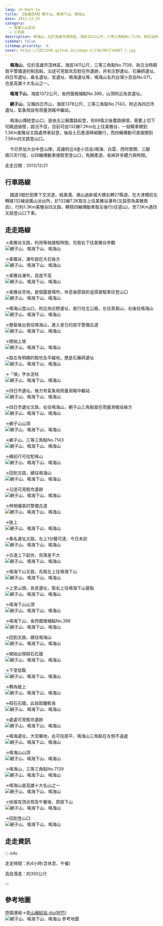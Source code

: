 ```yaml
---
lang: zh-Hant-tw
title: 【高雄茂林】網子山、鳴海下山、鳴海山
date: 2013-12-25
category: 
  - 高雄上山走走
  - 小百岳
description: 鳴海山，位於高雄市茂林區，海拔1411公尺，三等三角點No.7139，為日治時期扇平警備道的制高點，沿途可見駁坎及駐在所遺跡，共有庄野遺址、石藥師遺址、四日市遺址、桑名遺址、宮遺址、鳴海遺址等，鳴海山名列台灣小百岳No.071，也是高雄十大名山之一。 鳴海下山，海拔1372公尺，省府圖根補點No.396，山頂附近為宮遺址。 網子山，又稱四日市山，海拔1378公尺，三等三角點No.7143，附近為四日市遺址，氣象局設有雨量測報中繼站。
sidebar: false
sitemap.priority: .8
cover: https://1013399.github.io/image-2/130/961734007_l.jpg
---
```


    **鳴海山**，位於高雄市茂林區，海拔1411公尺，三等三角點No.7139，為日治時期扇平警備道的制高點，沿途可見駁坎及駐在所遺跡，共有庄野遺址、石藥師遺址、四日市遺址、桑名遺址、宮遺址、鳴海遺址等，鳴海山名列台灣小百岳No.071，也是高雄十大名山之一。 

    **鳴海下山**，海拔1372公尺，省府圖根補點No.396，山頂附近為宮遺址。  

    **網子山**，又稱四日市山，海拔1378公尺，三等三角點No.7143，附近為四日市遺址，氣象局設有雨量測報中繼站。  

<!-- more -->

    鳴海山傳統登山口，是由五公廟農路起登，但88風災後農路損壞，需要上切下切繞過崩壁，路況不佳，目前可由132線7.2Km左上往美雅谷，一般轎車開到1.3Km美雅谷叉路處停車起登，後段土石產道崎嶇難行，而四輪傳動可直接開到7.5Km四叉路登山口。  

    今日參加大台中登山隊，高雄附近4座小百岳(鳴海、白雲、西阿里關、三腳南)2天行程，以四輪傳動車接駁至登山口，免踢產道，省掉許多體力與時間。

走走日期：2013/12/21

## 行車路線  
    國道3號於田寮下交流道，經美濃、旗山過新威大橋右轉27縣道，在大津橋前左轉接132線過萬山派出所，於132線7.2K取左上往美雅谷瀑布(叉路旁為美雅商店)，行約1.3Km美雅谷四叉路，轉搭四輪傳動車取左後行(往望山)，至7.5Km遇四叉路登山口下車。

## 走走路線  
→美雅谷叉路，利用等候接駁時間，先取右下往美雅谷參觀  
![網子山、鳴海下山、鳴海山](https://1013399.github.io/image-2/130/961731096_l.jpg)

→美雅谷，瀑布就在大石後方  
![網子山、鳴海下山、鳴海山](https://1013399.github.io/image-2/130/961733588_l.jpg)

→美雅谷瀑布，高度不高  
![網子山、鳴海下山、鳴海山](https://1013399.github.io/image-2/130/961734007_l.jpg)

→美雅谷空地，是個露營場所，休息後原路折返搭接駁車往登山口  
![網子山、鳴海下山、鳴海山](https://1013399.github.io/image-2/130/961734356_l.jpg)

→鳴海山登山口，附近為庄野遺址，直行往五公廟，左往真我山，右後往鳴海山  
![網子山、鳴海下山、鳴海山](https://1013399.github.io/image-2/130/961734730_l.jpg)

→整裝後出發往鳴海山，進入昔日的扇平警備古道  
![網子山、鳴海下山、鳴海山](https://1013399.github.io/image-2/130/961735122_l.jpg)

→開始上坡  
![網子山、鳴海下山、鳴海山](https://1013399.github.io/image-2/130/961735813_l.jpg)

→路左有明顯的駁坎及平緩地，應是石藥師遺址  
![網子山、鳴海下山、鳴海山](https://1013399.github.io/image-2/130/961736238_l.jpg)

→「保」字水泥柱  
![網子山、鳴海下山、鳴海山](https://1013399.github.io/image-2/130/961736751_l.jpg)

→四日市遺址，後方有氣象局雨量測報中繼站  
![網子山、鳴海下山、鳴海山](https://1013399.github.io/image-2/130/961738042_l.jpg)

→四日市遺址叉路，右往鳴海山，網子山三角點就在雨量測報站後方  
![網子山、鳴海下山、鳴海山](https://1013399.github.io/image-2/130/961738483_l.jpg)

→網子山山頂  
![網子山、鳴海下山、鳴海山](https://1013399.github.io/image-2/130/961739329_l.jpg)

→網子山，三等三角點No.7143  
![網子山、鳴海下山、鳴海山](https://1013399.github.io/image-2/130/961739833_l.jpg)

→續前行可往駝峰山  
![網子山、鳴海下山、鳴海山](https://1013399.github.io/image-2/130/961740258_l.jpg)

→回到叉路，續往鳴海山  
![網子山、鳴海下山、鳴海山](https://1013399.github.io/image-2/130/961740727_l.jpg)

→沿途可見駁坎遺跡  
![網子山、鳴海下山、鳴海山](https://1013399.github.io/image-2/130/961741187_l.jpg)

→林相優美的警備古道  
![網子山、鳴海下山、鳴海山](https://1013399.github.io/image-2/130/961741673_l.jpg)

→陡上  
![網子山、鳴海下山、鳴海山](https://1013399.github.io/image-2/130/961742163_l.jpg)

→桑名遺址叉路，左上1分鐘可達，今日未訪  
![網子山、鳴海下山、鳴海山](https://1013399.github.io/image-2/130/961742619_l.jpg)

→古道上下起伏，但落差不大  
![網子山、鳴海下山、鳴海山](https://1013399.github.io/image-2/130/961743147_l.jpg)

→鳴海下山叉路，先取左上往鳴海下山  
![網子山、鳴海下山、鳴海山](https://1013399.github.io/image-2/130/961743538_l.jpg)

→上至山頭，為宮遺址，取右上往鳴海下山基點  
![網子山、鳴海下山、鳴海山](https://1013399.github.io/image-2/130/961743976_l.jpg)

→鳴海下山山頂  
![網子山、鳴海下山、鳴海山](https://1013399.github.io/image-2/130/961744388_l.jpg)

→鳴海下山，省府圖根補點No.396  
![網子山、鳴海下山、鳴海山](https://1013399.github.io/image-2/130/961744814_l.jpg)

→回到叉路，續往鳴海山  
![網子山、鳴海下山、鳴海山](https://1013399.github.io/image-2/130/961745273_l.jpg)

→開始出現砌石石牆  
![網子山、鳴海下山、鳴海山](https://1013399.github.io/image-2/130/961745698_l.jpg)

→下至低鞍  
![網子山、鳴海下山、鳴海山](https://1013399.github.io/image-2/130/961746245_l.jpg)

→轉為陡上  
![網子山、鳴海下山、鳴海山](https://1013399.github.io/image-2/130/961746772_l.jpg)

→砌石石牆，此段距離較長  
![網子山、鳴海下山、鳴海山](https://1013399.github.io/image-2/130/961747268_l.jpg)

→處處可見駁坎遺跡  
![網子山、鳴海下山、鳴海山](https://1013399.github.io/image-2/130/975290276_l.jpg)

→鳴海遺址，大空曠地，右可往扇平，鳴海山三角點在左側不遠處  
![網子山、鳴海下山、鳴海山](https://1013399.github.io/image-2/130/961748702_l.jpg)

→鳴海山山頂  
![網子山、鳴海下山、鳴海山](https://1013399.github.io/image-2/130/961749177_l.jpg)

→鳴海山，三等三角點No.7139  
![網子山、鳴海下山、鳴海山](https://1013399.github.io/image-2/130/961750010_l.jpg)

→鳴海山是高雄十大名山之一  
![網子山、鳴海下山、鳴海山](https://1013399.github.io/image-2/130/961750466_l.jpg)

→拍張攻頂合照及午餐後，原路下山  
![網子山、鳴海下山、鳴海山](https://1013399.github.io/image-2/130/961749604_l.jpg)

→回到登山口  
![網子山、鳴海下山、鳴海山](https://1013399.github.io/image-2/130/961750999_l.jpg)

## 走走資訊

::: info

走走時間：約4小時(含休息、午餐)

高低落差：約350公尺

:::

## 參考地圖  
原圖連結→[登山補給站-jjlu(阿竹)](http://www.keepon.com.tw/DiscussLoad.aspx?code=314B5CF9AEC3A19113F6CAA6F539A6623574A3C2C1A83E62)  
![網子山、鳴海下山、鳴海山 參考地圖](https://1013399.github.io/image-2/130/961758733_l.jpg)